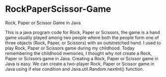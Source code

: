 # RockPaperScissor-Game
Rock, Paper or Scissor Game in Java


This is a java program code for Rock, Paper or Scissors, the game is a hand game usually played among two people where both the people form one of three objects (Rock, Paper, or Scissors) with an outstretched hand. I used to play Rock, Paper or Scissors game during my childhood. Today remembering the childhood memories, I thought why not create a Rock, Paper or Scissors game in Java. Creating a Rock, Paper or Scissor game in Java is easy. We can create a two-player Rock, Paper or Scissor game in Java using if else condition and Java.util.Random.nextInt() function.
